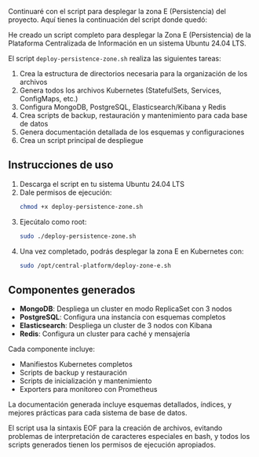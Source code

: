 Continuaré con el script para desplegar la zona E (Persistencia) del proyecto. Aquí tienes la continuación del script donde quedó:

He creado un script completo para desplegar la Zona E (Persistencia) de la Plataforma Centralizada de Información en un sistema Ubuntu 24.04 LTS.

El script `deploy-persistence-zone.sh` realiza las siguientes tareas:

1. Crea la estructura de directorios necesaria para la organización de los archivos
2. Genera todos los archivos Kubernetes (StatefulSets, Services, ConfigMaps, etc.)
3. Configura MongoDB, PostgreSQL, Elasticsearch/Kibana y Redis
4. Crea scripts de backup, restauración y mantenimiento para cada base de datos
5. Genera documentación detallada de los esquemas y configuraciones
6. Crea un script principal de despliegue

## Instrucciones de uso

1. Descarga el script en tu sistema Ubuntu 24.04 LTS
2. Dale permisos de ejecución:
   ```bash
   chmod +x deploy-persistence-zone.sh
   ```
3. Ejecútalo como root:
   ```bash
   sudo ./deploy-persistence-zone.sh
   ```
4. Una vez completado, podrás desplegar la zona E en Kubernetes con:
   ```bash
   sudo /opt/central-platform/deploy-zone-e.sh
   ```

## Componentes generados

- **MongoDB**: Despliega un cluster en modo ReplicaSet con 3 nodos
- **PostgreSQL**: Configura una instancia con esquemas completos
- **Elasticsearch**: Despliega un cluster de 3 nodos con Kibana
- **Redis**: Configura un cluster para caché y mensajería

Cada componente incluye:
- Manifiestos Kubernetes completos
- Scripts de backup y restauración
- Scripts de inicialización y mantenimiento
- Exporters para monitoreo con Prometheus

La documentación generada incluye esquemas detallados, índices, y mejores prácticas para cada sistema de base de datos.

El script usa la sintaxis EOF para la creación de archivos, evitando problemas de interpretación de caracteres especiales en bash, y todos los scripts generados tienen los permisos de ejecución apropiados.
